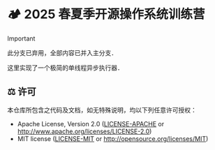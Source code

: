 # 🏕️ 2025 春夏季开源操作系统训练营

> [!IMPORTANT]
> 此分支已弃用，全部内容已并入主分支．

这里实现了一个极简的单线程异步执行器．

## ⚖️ 许可

本仓库所包含之代码及文档，如无特殊说明，均以下列任意许可授权：

- Apache License, Version 2.0 ([LICENSE-APACHE](LICENSE-APACHE) or <http://www.apache.org/licenses/LICENSE-2.0>)
- MIT license ([LICENSE-MIT](LICENSE-MIT) or <http://opensource.org/licenses/MIT>)

[^1]: <https://opencamp.cn/os2edu/camp/2025spring>
